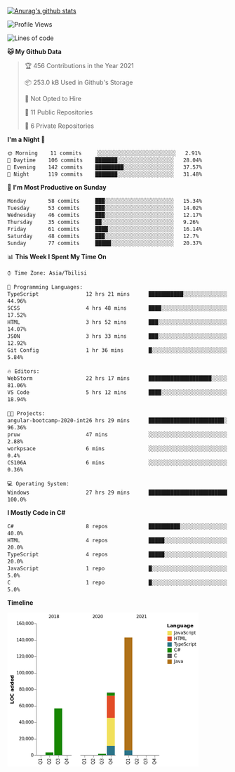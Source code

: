[![Anurag's github stats](https://github-readme-stats.vercel.app/api?username=LukeSamkharadze&count_private=true&theme=dark&show_icons=true&custom_title=Github%20Stats)](https://github.com/anuraghazra/github-readme-stats)

<!--START_SECTION:waka-->
![Profile Views](http://img.shields.io/badge/Profile%20Views-268-blue)

![Lines of code](https://img.shields.io/badge/From%20Hello%20World%20I%27ve%20Written-280770%20lines%20of%20code-blue)

**🐱 My Github Data** 

> 🏆 456 Contributions in the Year 2021
 > 
> 📦 253.0 kB Used in Github's Storage 
 > 
> 🚫 Not Opted to Hire
 > 
> 📜 11 Public Repositories 
 > 
> 🔑 6 Private Repositories  
 > 
**I'm a Night 🦉** 

```text
🌞 Morning    11 commits     ░░░░░░░░░░░░░░░░░░░░░░░░░   2.91% 
🌆 Daytime    106 commits    ███████░░░░░░░░░░░░░░░░░░   28.04% 
🌃 Evening    142 commits    █████████░░░░░░░░░░░░░░░░   37.57% 
🌙 Night      119 commits    ███████░░░░░░░░░░░░░░░░░░   31.48%

```
📅 **I'm Most Productive on Sunday** 

```text
Monday       58 commits     ███░░░░░░░░░░░░░░░░░░░░░░   15.34% 
Tuesday      53 commits     ███░░░░░░░░░░░░░░░░░░░░░░   14.02% 
Wednesday    46 commits     ███░░░░░░░░░░░░░░░░░░░░░░   12.17% 
Thursday     35 commits     ██░░░░░░░░░░░░░░░░░░░░░░░   9.26% 
Friday       61 commits     ████░░░░░░░░░░░░░░░░░░░░░   16.14% 
Saturday     48 commits     ███░░░░░░░░░░░░░░░░░░░░░░   12.7% 
Sunday       77 commits     █████░░░░░░░░░░░░░░░░░░░░   20.37%

```


📊 **This Week I Spent My Time On** 

```text
⌚︎ Time Zone: Asia/Tbilisi

💬 Programming Languages: 
TypeScript               12 hrs 21 mins      ███████████░░░░░░░░░░░░░░   44.96% 
SCSS                     4 hrs 48 mins       ████░░░░░░░░░░░░░░░░░░░░░   17.52% 
HTML                     3 hrs 52 mins       ███░░░░░░░░░░░░░░░░░░░░░░   14.07% 
JSON                     3 hrs 33 mins       ███░░░░░░░░░░░░░░░░░░░░░░   12.92% 
Git Config               1 hr 36 mins        █░░░░░░░░░░░░░░░░░░░░░░░░   5.84%

🔥 Editors: 
WebStorm                 22 hrs 17 mins      ████████████████████░░░░░   81.06% 
VS Code                  5 hrs 12 mins       ████░░░░░░░░░░░░░░░░░░░░░   18.94%

🐱‍💻 Projects: 
angular-bootcamp-2020-int26 hrs 29 mins      ████████████████████████░   96.36% 
pruw                     47 mins             ░░░░░░░░░░░░░░░░░░░░░░░░░   2.88% 
workpsace                6 mins              ░░░░░░░░░░░░░░░░░░░░░░░░░   0.4% 
CS106A                   6 mins              ░░░░░░░░░░░░░░░░░░░░░░░░░   0.36%

💻 Operating System: 
Windows                  27 hrs 29 mins      █████████████████████████   100.0%

```

**I Mostly Code in C#** 

```text
C#                       8 repos             ██████████░░░░░░░░░░░░░░░   40.0% 
HTML                     4 repos             █████░░░░░░░░░░░░░░░░░░░░   20.0% 
TypeScript               4 repos             █████░░░░░░░░░░░░░░░░░░░░   20.0% 
JavaScript               1 repo              █░░░░░░░░░░░░░░░░░░░░░░░░   5.0% 
C                        1 repo              █░░░░░░░░░░░░░░░░░░░░░░░░   5.0%

```


**Timeline**

![Chart not found](https://raw.githubusercontent.com/LukeSamkharadze/LukeSamkharadze/main/charts/bar_graph.png) 


<!--END_SECTION:waka-->
